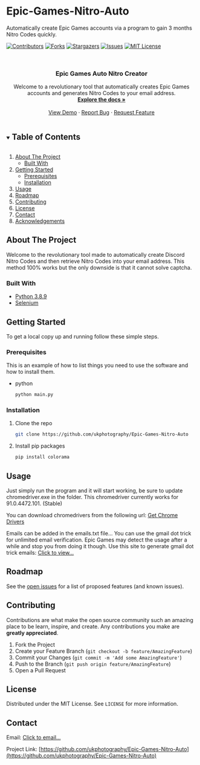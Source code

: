 # Epic-Games-Nitro-Auto
Automatically create Epic Games accounts via a program to gain 3 months Nitro Codes quickly.

<!--
*** Thanks for checking out the Best-README-Template. If you have a suggestion
*** that would make this better, please fork the repo and create a pull request
*** or simply open an issue with the tag "enhancement".
*** Thanks again! Now go create something AMAZING! :D
***
***
***
*** To avoid retyping too much info. Do a search and replace for the following:
*** github_username, repo_name, twitter_handle, email, project_title, project_description
-->



<!-- PROJECT SHIELDS -->
<!--
*** I'm using markdown "reference style" links for readability.
*** Reference links are enclosed in brackets [ ] instead of parentheses ( ).
*** See the bottom of this document for the declaration of the reference variables
*** for contributors-url, forks-url, etc. This is an optional, concise syntax you may use.
*** https://www.markdownguide.org/basic-syntax/#reference-style-links
-->
[![Contributors][contributors-shield]][contributors-url]
[![Forks][forks-shield]][forks-url]
[![Stargazers][stars-shield]][stars-url]
[![Issues][issues-shield]][issues-url]
[![MIT License][license-shield]][license-url]



<!-- PROJECT LOGO -->
<br />
<p align="center">

  <h3 align="center">Epic Games Auto Nitro Creator</h3>

  <p align="center">
    Welcome to a revolutionary tool that automatically creates Epic Games accounts and generates Nitro Codes to your email address.
    <br />
    <a href="https://github.com/ukphotography/Epic-Games-Nitro-Auto"><strong>Explore the docs »</strong></a>
    <br />
    <br />
    <a href="https://github.com/ukphotography/Epic-Games-Nitro-Auto">View Demo</a>
    ·
    <a href="https://github.com/ukphotography/Epic-Games-Nitro-Auto/issues">Report Bug</a>
    ·
    <a href="https://github.com/github_username/ukphotography/Epic-Games-Nitro-Auto/issues">Request Feature</a>
  </p>
</p>



<!-- TABLE OF CONTENTS -->
<details open="open">
  <summary><h2 style="display: inline-block">Table of Contents</h2></summary>
  <ol>
    <li>
      <a href="#about-the-project">About The Project</a>
      <ul>
        <li><a href="#built-with">Built With</a></li>
      </ul>
    </li>
    <li>
      <a href="#getting-started">Getting Started</a>
      <ul>
        <li><a href="#prerequisites">Prerequisites</a></li>
        <li><a href="#installation">Installation</a></li>
      </ul>
    </li>
    <li><a href="#usage">Usage</a></li>
    <li><a href="#roadmap">Roadmap</a></li>
    <li><a href="#contributing">Contributing</a></li>
    <li><a href="#license">License</a></li>
    <li><a href="#contact">Contact</a></li>
    <li><a href="#acknowledgements">Acknowledgements</a></li>
  </ol>
</details>



<!-- ABOUT THE PROJECT -->
## About The Project

Welcome to the revolutionary tool made to automatically create Discord Nitro Codes and then retrieve Nitro Codes into your email address. This method 100% works but the only downside is that it cannot solve captcha.

### Built With

* [Python 3.8.9](https://www.python.org/downloads/release/python-389/)
* [Selenium](https://pypi.org/project/selenium/)

<!-- GETTING STARTED -->
## Getting Started

To get a local copy up and running follow these simple steps.

### Prerequisites

This is an example of how to list things you need to use the software and how to install them.
* python
  ```sh
  python main.py
  ```

### Installation

1. Clone the repo
   ```sh
   git clone https://github.com/ukphotography/Epic-Games-Nitro-Auto
   ```
2. Install pip packages
   ```sh
   pip install colorama
   ```



<!-- USAGE EXAMPLES -->
## Usage

Just simply run the program and it will start working, be sure to update chromedriver.exe in the folder. This chromedriver currently works for 91.0.4472.101. (Stable)

You can download chromedrivers from the following url:
[Get Chrome Drivers](https://chromedriver.chromium.org/downloads)

Emails can be added in the emails.txt file...
You can use the gmail dot trick for unlimited email verification. Epic Games may detect the usage after a while and stop you from doing it though.
Use this site to generate gmail dot trick emails:
[Click to view...](https://thebot.net/api/gmail/)
<!-- ROADMAP -->
## Roadmap

See the [open issues](https://github.com/ukphotography/Epic-Games-Nitro-Auto/issues) for a list of proposed features (and known issues).



<!-- CONTRIBUTING -->
## Contributing

Contributions are what make the open source community such an amazing place to be learn, inspire, and create. Any contributions you make are **greatly appreciated**.

1. Fork the Project
2. Create your Feature Branch (`git checkout -b feature/AmazingFeature`)
3. Commit your Changes (`git commit -m 'Add some AmazingFeature'`)
4. Push to the Branch (`git push origin feature/AmazingFeature`)
5. Open a Pull Request



<!-- LICENSE -->
## License

Distributed under the MIT License. See `LICENSE` for more information.



<!-- CONTACT -->
## Contact

Email: [Click to email...](batkinlevi@gmail.com)

Project Link: [https://github.com/ukphotography/Epic-Games-Nitro-Auto](https://github.com/ukphotography/Epic-Games-Nitro-Auto)

<!-- MARKDOWN LINKS & IMAGES -->
<!-- https://www.markdownguide.org/basic-syntax/#reference-style-links -->
[contributors-shield]: https://img.shields.io/github/contributors/ukphotography/Epic-Games-Nitro-Auto.svg?style=for-the-badge
[contributors-url]: https://github.com/ukphotography/Epic-Games-Nitro-Auto/graphs/contributors
[forks-shield]: https://img.shields.io/github/forks/ukphotography/Epic-Games-Nitro-Auto.svg?style=for-the-badge
[forks-url]: https://github.com/ukphotography/repo/network/members
[stars-shield]: https://img.shields.io/github/stars/ukphotography/Epic-Games-Nitro-Auto.svg?style=for-the-badge
[stars-url]: https://github.com/ukphotography/Epic-Games-Nitro-Auto/stargazers
[issues-shield]: https://img.shields.io/github/issues/ukphotography/Epic-Games-Nitro-Auto.svg?style=for-the-badge
[issues-url]: https://github.com/ukphotography/Epic-Games-Nitro-Auto/issues
[license-shield]: https://img.shields.io/github/license/ukphotography/Epic-Games-Nitro-Auto.svg?style=for-the-badge
[license-url]: https://github.com/ukphotography/Epic-Games-Nitro-Auto/blob/master/LICENSE.txt

